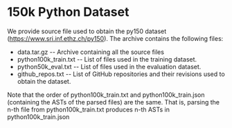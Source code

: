 # 150k Python Dataset

We provide source file used to obtain the py150 dataset (https://www.sri.inf.ethz.ch/py150). The archive contains the following files:
- data.tar.gz -- Archive containing all the source files
- python100k_train.txt -- List of files used in the training dataset.
- python50k_eval.txt -- List of files used in the evaluation dataset.
- github_repos.txt -- List of GitHub repositories and their revisions used to obtain the dataset.

Note that the order of python100k_train.txt and python100k_train.json (containing the ASTs of the parsed files) are the same.
That is, parsing the n-th file from python100k_train.txt produces n-th ASTs in python100k_train.json

